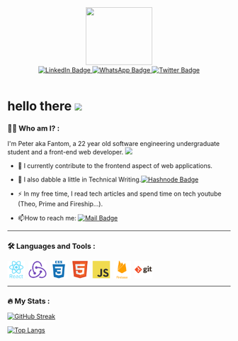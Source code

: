 <!--- <h1 align="center"> Fantom. </h1> --->

<div id="header" align="center">
  <img src="https://media.giphy.com/media/v1.Y2lkPTc5MGI3NjExbThpMzlqbmFqOXg0M2FhaGdpdnZoNzZ5cjg2NG0zdndmMjA0aW9zYiZlcD12MV9pbnRlcm5hbF9naWZfYnlfaWQmY3Q9Zw/f3iwJFOVOwuy7K6FFw/giphy.gif" width="150" height="130"/>
</div>

<div id="badges" align="center">
  <a href="https://www.linkedin.com/in/peter-fantom">
    <img src="https://img.shields.io/badge/LinkedIn-blue?style=for-the-badge&logo=linkedin&logoColor=white" alt="LinkedIn Badge"/>
  </a>
  <a href="https://wa.me/+2347085633995">
    <img src="https://img.shields.io/badge/WhatsApp-green?style=for-the-badge&logo=whatsapp&logoColor=white" alt="WhatsApp Badge"/>
  </a>
  <a href="https://twitter.com/Fantom7th">
    <img src="https://img.shields.io/badge/Twitter-blue?style=for-the-badge&logo=twitter&logoColor=white" alt="Twitter Badge"/>
  </a>
</div>

<div align="center">
  <img src="https://komarev.com/ghpvc/?username=Fantom-01&style=flat-square&color=blue" alt=""/>
</div>
<h1>
  hello there
  <img src="https://media.giphy.com/media/hvRJCLFzcasrR4ia7z/giphy.gif" width="30px"/>
</h1>

### :man_technologist: Who am I? :

I'm Peter aka Fantom, a 22 year old software engineering undergraduate student and a front-end web developer. <img src="https://media.giphy.com/media/WUlplcMpOCEmTGBtBW/giphy.gif" width="30">

- :telescope: I currently contribute to the frontend aspect of web applications.

- :seedling: I also dabble a little in Technical Writing.[![Hashnode Badge](https://img.shields.io/badge/Hashnode-blue?style=flat&logo=Hashnode&logoColor=white)](https://fantom0.hashnode.dev/)

- :zap: In my free time, I read tech articles and spend time on tech youtube (Theo, Prime and Fireship...).

- :mailbox:How to reach me: [![Mail Badge](https://img.shields.io/badge/Mail-red?style=flat&logo=Gmail&logoColor=white)](mailto:fantom.7th@gmail.com)

---

### :hammer_and_wrench: Languages and Tools :

<div>
  <img src="https://github.com/devicons/devicon/blob/master/icons/react/react-original-wordmark.svg" title="React" alt="React" width="40" height="40"/>&nbsp;
  <img src="https://github.com/devicons/devicon/blob/master/icons/redux/redux-original.svg" title="Redux" alt="Redux " width="40" height="40"/>&nbsp;
  <img src="https://github.com/devicons/devicon/blob/master/icons/css3/css3-plain-wordmark.svg"  title="CSS3" alt="CSS" width="40" height="40"/>&nbsp;
  <img src="https://github.com/devicons/devicon/blob/master/icons/html5/html5-original.svg" title="HTML5" alt="HTML" width="40" height="40"/>&nbsp;
  <img src="https://github.com/devicons/devicon/blob/master/icons/javascript/javascript-original.svg" title="JavaScript" alt="JavaScript" width="40" height="40"/>&nbsp;
  <img src="https://github.com/devicons/devicon/blob/master/icons/firebase/firebase-plain-wordmark.svg" title="Firebase" alt="Firebase" width="40" height="40"/>&nbsp;
  <img src="https://github.com/devicons/devicon/blob/master/icons/git/git-original-wordmark.svg" title="Git" **alt="Git" width="40" height="40"/>
</div>

---

### :fire: My Stats :

[![GitHub Streak](http://github-readme-streak-stats.herokuapp.com?user=Fantom-01&theme=dark&background=000000)](https://git.io/streak-stats)

[![Top Langs](https://github-readme-stats.vercel.app/api/top-langs/?username=Fantom-01&layout=compact&theme=vision-friendly-dark)](https://github.com/anuraghazra/github-readme-stats)

<!-- BLOG-POST-LIST:START -->
<!-- BLOG-POST-LIST:END -->
